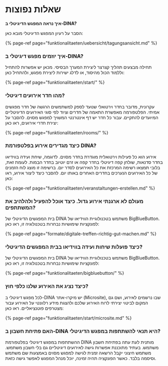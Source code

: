 # שאלות נפוצות

  
  


**איך נראה המפגש הדיגיטלי ב-DINA?** 

הסבר על רעיון המפגש הדיגיטלי מובא כאן:

{% page-ref page="funktionalitaeten/uebersicht/tagungsansicht.md" %}

### איך יוזמים מפגש דיגיטלי ב-DINA?

תחילה מבצעים תהליך קצרצר ליצירת המערך הבסיסי. מכאן יש אפשרות להתחיל וללמוד הכול מהיסוד, או לדלג ישירות ליצירת מפגש, ולהתחיל כאן:

{% page-ref page="funktionalitaeten/start/" %}

### מהו חדר אירועים דיגיטלי?

עקרונית, מדובר בחדר וירטואלי שנועד לספק למשתמשים הרגשה של חדר מפגשים אמיתי. הפלטפורמה מאפשרת התאמה של חדרים וציוד לפי סוגי האירועים הדיגיטליים המיועדים להתקיים. עבור כל חדר יש דף אינטרנטי המשויך למפגש מסוים. להסבר על יצירת חדרי אירועים, ראו כאן:

{% page-ref page="funktionalitaeten/rooms/" %}

### כיצד מגדירים אירוע בפלטפורמת DINA?

אירוע הוא כל פעילות וירטואלית מוגדרת בחדר מסוים. לדוגמה, שיחת ועידה בווידיאו בחדר סדנאות, שולחן קפה דיגיטלי בחדר קפה או זרם יוטיוב בחדר הבמות. לעומת זאת, בלובי תמצאו רשימה המרכזת את כל האירועים לסדר יום. ברשימה זו מוצג לוח הזמנים של כל האירועים הנערכים בחדרים האחרים באותו יום. להסבר כיצד ליצור אירוע, ראו כאן:

{% page-ref page="funktionalitaeten/veranstaltungen-erstellen.md" %}

### מעולם לא ארגנתי אירוע גדול. כיצד אוכל להפעיל ולהלהיב את המשתתפים?

בית המפגשים הדיגיטלי של DINA משתמש בטכנולוגיית הווידיאו של BigBlueButton. לפונקציות שימושיות נבחרות בטכנולוגיה זו, ראו כאן:

{% page-ref page="formate/digitale-treffen-richtig-gut-machen.md" %}

### כיצד פועלות שיחות ועידה בווידיאו בבית המפגשים הדיגיטלי?

בית המפגשים הדיגיטלי של DINA משתמש בטכנולוגיית הווידיאו של BigBlueButton. לפונקציות שימושיות נבחרות בטכנולוגיה זו, ראו כאן:

{% page-ref page="funktionalitaeten/bigbluebutton/" %}

### כיצד נציג את האירוע שלנו כלפי חוץ?

לכל מפגש דיגיטלי ב-DINA יש מיקרו-אתר \(Microsite\), שבו נרשמים לאירוע, ושם גם המקום לביטוי יצירתי לרוח האירוע שלכם ולהצגת מידע רלוונטי על האירוע עבור מצטרפים פוטנציאליים. ראו כאן:

{% page-ref page="funktionalitaeten/start/microsite.md" %}

### האם פתיחת חשבון ב-DINA היא תנאי להשתתפות במפגש הדיגיטלי?

ההשתתפות במפגש דיגיטלי בפלטפורמת DINA מותנית לעת עתה בפתיחת חשבון משתמש. בעתיד מתוכננת אפשרות גישה לאירועים דיגיטליים גם בלי חשבון משתמש. משתמש חיצוני יקבל הרשאה זמנית לגישה למפגש מסוים באמצעות שם משתמש וסיסמה בלבד. כאשר הפונקציה תהיה זמינה, יוכל מנהל המפגש לאפשר גישה כזאת.

